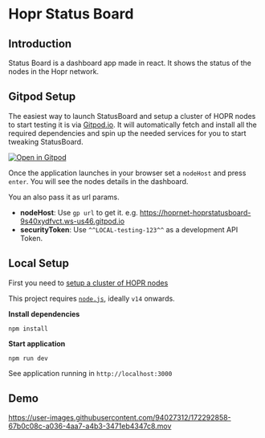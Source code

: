 # Hopr Status Board

## Introduction

Status Board is a dashboard app made in react. It shows the status of the nodes in the Hopr network.

## Gitpod Setup

The easiest way to launch StatusBoard and setup a cluster of HOPR nodes to start testing it is via [Gitpod.io](https://gitpod.io). It will automatically fetch and install all the required dependencies and spin up the needed services for you to start tweaking StatusBoard.

[![Open in Gitpod](https://gitpod.io/button/open-in-gitpod.svg)](https://gitpod.io/#https://github.com/hoprnet/hopr-status-board)

Once the application launches in your browser set a `nodeHost` and press `enter`. You will see the nodes details in the dashboard.

You an also pass it as url params.

- **nodeHost**: Use `gp url` to get it. e.g. https://hoprnet-hoprstatusboard-9s40xydfvct.ws-us46.gitpod.io
- **securityToken**: Use `^^LOCAL-testing-123^^` as a development API Token.

## Local Setup

First you need to [setup a cluster of HOPR nodes](https://docs.hoprnet.org/developers/starting-local-cluster#local-setup)

This project requires [`node.js`](https://nodejs.org/en/), ideally `v14` onwards.

**Install dependencies**

```
npm install
```

**Start application**

```
npm run dev
```

See application running in `http://localhost:3000`

## Demo

https://user-images.githubusercontent.com/94027312/172292858-67b0c08c-a036-4aa7-a4b3-3471eb4347c8.mov

